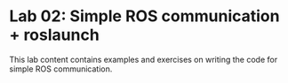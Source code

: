 # Lab 02: Simple ROS communication + roslaunch
This lab content contains examples and exercises on writing the code for simple ROS communication. 
